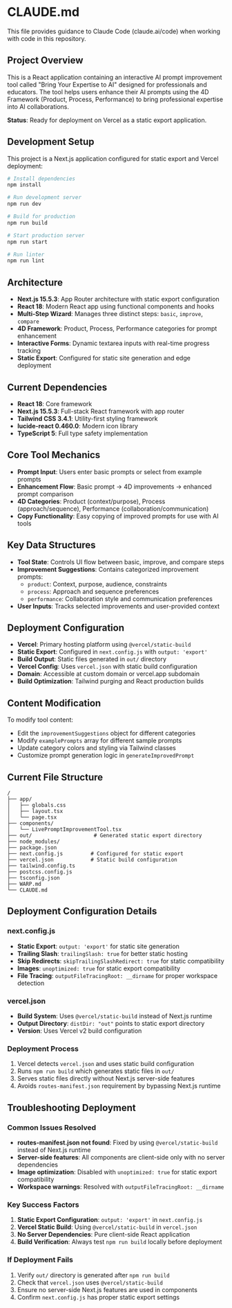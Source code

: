 # CLAUDE.md

This file provides guidance to Claude Code (claude.ai/code) when working with code in this repository.

## Project Overview

This is a React application containing an interactive AI prompt improvement tool called "Bring Your Expertise to AI" designed for professionals and educators. The tool helps users enhance their AI prompts using the 4D Framework (Product, Process, Performance) to bring professional expertise into AI collaborations.

**Status**: Ready for deployment on Vercel as a static export application.

## Development Setup

This project is a Next.js application configured for static export and Vercel deployment:

```bash
# Install dependencies
npm install

# Run development server
npm run dev

# Build for production
npm run build

# Start production server
npm run start

# Run linter
npm run lint
```

## Architecture

- **Next.js 15.5.3**: App Router architecture with static export configuration
- **React 18**: Modern React app using functional components and hooks
- **Multi-Step Wizard**: Manages three distinct steps: `basic`, `improve`, `compare`
- **4D Framework**: Product, Process, Performance categories for prompt enhancement
- **Interactive Forms**: Dynamic textarea inputs with real-time progress tracking
- **Static Export**: Configured for static site generation and edge deployment

## Current Dependencies

- **React 18**: Core framework
- **Next.js 15.5.3**: Full-stack React framework with app router
- **Tailwind CSS 3.4.1**: Utility-first styling framework
- **lucide-react 0.460.0**: Modern icon library
- **TypeScript 5**: Full type safety implementation

## Core Tool Mechanics

- **Prompt Input**: Users enter basic prompts or select from example prompts
- **Enhancement Flow**: Basic prompt → 4D improvements → enhanced prompt comparison
- **4D Categories**: Product (context/purpose), Process (approach/sequence), Performance (collaboration/communication)
- **Copy Functionality**: Easy copying of improved prompts for use with AI tools

## Key Data Structures

- **Tool State**: Controls UI flow between basic, improve, and compare steps
- **Improvement Suggestions**: Contains categorized improvement prompts:
  - `product`: Context, purpose, audience, constraints
  - `process`: Approach and sequence preferences
  - `performance`: Collaboration style and communication preferences
- **User Inputs**: Tracks selected improvements and user-provided context

## Deployment Configuration

- **Vercel**: Primary hosting platform using `@vercel/static-build`
- **Static Export**: Configured in `next.config.js` with `output: 'export'`
- **Build Output**: Static files generated in `out/` directory
- **Vercel Config**: Uses `vercel.json` with static build configuration
- **Domain**: Accessible at custom domain or vercel.app subdomain
- **Build Optimization**: Tailwind purging and React production builds

## Content Modification

To modify tool content:
- Edit the `improvementSuggestions` object for different categories
- Modify `examplePrompts` array for different sample prompts
- Update category colors and styling via Tailwind classes
- Customize prompt generation logic in `generateImprovedPrompt`

## Current File Structure

```
/
├── app/
│   ├── globals.css
│   ├── layout.tsx
│   └── page.tsx
├── components/
│   └── LivePromptImprovementTool.tsx
├── out/                    # Generated static export directory
├── node_modules/
├── package.json
├── next.config.js         # Configured for static export
├── vercel.json            # Static build configuration
├── tailwind.config.ts
├── postcss.config.js
├── tsconfig.json
├── WARP.md
└── CLAUDE.md
```

## Deployment Configuration Details

### next.config.js
- **Static Export**: `output: 'export'` for static site generation
- **Trailing Slash**: `trailingSlash: true` for better static hosting
- **Skip Redirects**: `skipTrailingSlashRedirect: true` for static compatibility
- **Images**: `unoptimized: true` for static export compatibility
- **File Tracing**: `outputFileTracingRoot: __dirname` for proper workspace detection

### vercel.json
- **Build System**: Uses `@vercel/static-build` instead of Next.js runtime
- **Output Directory**: `distDir: "out"` points to static export directory
- **Version**: Uses Vercel v2 build configuration

### Deployment Process
1. Vercel detects `vercel.json` and uses static build configuration
2. Runs `npm run build` which generates static files in `out/`
3. Serves static files directly without Next.js server-side features
4. Avoids `routes-manifest.json` requirement by bypassing Next.js runtime

## Troubleshooting Deployment

### Common Issues Resolved
- **routes-manifest.json not found**: Fixed by using `@vercel/static-build` instead of Next.js runtime
- **Server-side features**: All components are client-side only with no server dependencies
- **Image optimization**: Disabled with `unoptimized: true` for static export compatibility
- **Workspace warnings**: Resolved with `outputFileTracingRoot: __dirname`

### Key Success Factors
1. **Static Export Configuration**: `output: 'export'` in `next.config.js`
2. **Vercel Static Build**: Using `@vercel/static-build` in `vercel.json`
3. **No Server Dependencies**: Pure client-side React application
4. **Build Verification**: Always test `npm run build` locally before deployment

### If Deployment Fails
1. Verify `out/` directory is generated after `npm run build`
2. Check that `vercel.json` uses `@vercel/static-build`
3. Ensure no server-side Next.js features are used in components
4. Confirm `next.config.js` has proper static export settings
